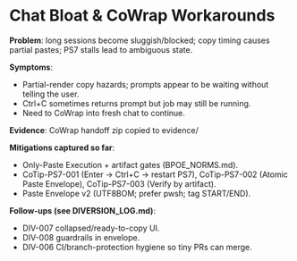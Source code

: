 <!-- status: stub; target: 150+ words -->
<!-- status: stub; target: 150+ words -->
<!-- status: stub; target: 150+ words -->
<!-- status: stub; target: 150+ words -->
<!-- status: stub; target: 150+ words -->
<!-- status: stub; target: 150+ words -->
<!-- status: stub; target: 150+ words -->
# Chat Bloat & CoWrap Workarounds

**Problem**: long sessions become sluggish/blocked; copy timing causes partial pastes; PS7 stalls lead to ambiguous state.

**Symptoms**:
- Partial-render copy hazards; prompts appear to be waiting without telling the user.
- Ctrl+C sometimes returns prompt but job may still be running.
- Need to CoWrap into fresh chat to continue.

**Evidence**: CoWrap handoff zip copied to evidence/

**Mitigations captured so far**:
- Only-Paste Execution + artifact gates (BPOE_NORMS.md).
- CoTip-PS7-001 (Enter → Ctrl+C → restart PS7), CoTip-PS7-002 (Atomic Paste Envelope), CoTip-PS7-003 (Verify by artifact).
- Paste Envelope v2 (UTF8BOM; prefer pwsh; tag START/END).

**Follow-ups (see DIVERSION_LOG.md)**:
- DIV-007 collapsed/ready-to-copy UI.
- DIV-008 guardrails in envelope.
- DIV-006 CI/branch-protection hygiene so tiny PRs can merge.








